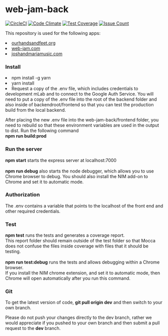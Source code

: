 # web-jam-back
[![CircleCI](https://circleci.com/gh/WebJamApps/web-jam-back.svg?style=svg)](https://circleci.com/gh/WebJamApps/web-jam-back)
[![Code Climate](https://codeclimate.com/github/WebJamApps/web-jam-back/badges/gpa.svg)](https://codeclimate.com/github/WebJamApps/web-jam-back)
[![Test Coverage](https://codeclimate.com/github/WebJamApps/web-jam-back/badges/coverage.svg)](https://codeclimate.com/github/WebJamApps/web-jam-back/coverage)
[![Issue Count](https://codeclimate.com/github/WebJamApps/web-jam-back/badges/issue_count.svg)](https://codeclimate.com/github/WebJamApps/web-jam-back)

<p>This repository is used for the following apps:</p>
<ui>
<li><a href="http://www.ourhandsandfeet.org">ourhandsandfeet.org</a></li>
<li><a href="https://www.web-jam.com">web-jam.com</a></li>
<li><a href="https://www.web-jam.com/music">joshandmariamusic.com</a></li>
</ul>

<h3>Install</h3>
<ui>
<li>npm install -g yarn</li>
<li>yarn install</li>
<li>Request a copy of the .env file, which includes credentials to development mLab and to connect to the Google Auth Service. You will need to put a copy of the .env file into the root of the backend folder and also inside of backendroot/frontend so that you can test the production build from the local backend.</li>
<p>After placing the new .env file into the web-jam-back/frontend folder, you need to rebuild so that these environment variables are used in the output to dist. Run the following command<br>
<b>npm run build:prod</b>

<h3>Run the server</h3>
<b>npm start</b> starts the express server at localhost:7000<br>
<br>
<b>npm run debug</b> also starts the node debugger, which allows you to use Chrome browser to debug. You should also install the NIM add-on to Chrome and set it to automatic mode.

<h3>Authorization</h3>
The .env contains a variable that points to the localhost of the front end and other required credentials.<br>

<h3>Test</h3>
<b>npm test</b> runs the tests and generates a coverage report.<br>This report folder should remain outside of the test folder so that Mocca does not confuse the files inside coverage with files that it should be testing.<br><br>
<b>npm run test:debug</b> runs the tests and allows debugging within a Chrome browser.<br>If you install the NIM chrome extension, and set it to automatic mode, then Chrome will open automatically after you run this command.

<h3>Git</h3>
To get the latest version of code, <b>git pull origin dev</b> and then switch to your own branch.

Please do not push your changes directly to the dev branch, rather we would appreciate if you pushed to your own branch and then submit a pull request to the <b>dev</b> branch.
